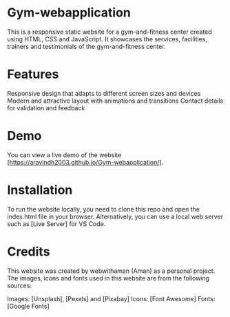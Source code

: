 # Gym-webapplication

This is a responsive static website for a gym-and-fitness center created using HTML, CSS and JavaScript. It showcases the services, facilities, trainers and testimonials of the gym-and-fitness center.

# Features
Responsive design that adapts to different screen sizes and devices
Modern and attractive layout with animations and transitions
Contact details for validation and feedback

# Demo
You can view a live demo of the website [https://aravindh2003.github.io/Gym-webapplication/].

# Installation
To run the website locally, you need to clone this repo and open the index.html file in your browser. Alternatively, you can use a local web server such as [Live Server] for VS Code.

# Credits
This website was created by webwithaman (Aman) as a personal project. The images, icons and fonts used in this website are from the following sources:

Images: [Unsplash], [Pexels] and [Pixabay]
Icons: [Font Awesome]
Fonts: [Google Fonts]
